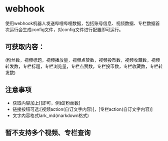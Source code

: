 # webhook
使用webhook机器人发送哔哩哔哩数据，包括账号信息、视频数据、专栏数据首次运行会生成config文件，对config文件进行配置即可运行。  
## 可获取内容：
(粉丝数，视频标题，视频播放量，视频点赞数，视频投币数，视频收藏数，视频转发数，专栏标题，专栏浏览量，专栏点赞数，专栏投币数，专栏收藏数，专栏转发数)
## 注意事项
- 获取内容加上[]即可，例如[粉丝数]
- 链接按钮可选:[视频action(自订文字内容)]，[专栏action(自订文字内容)]
- 文字内容格式lark_md(markdown格式)  
 
## 暂不支持多个视频、专栏查询

